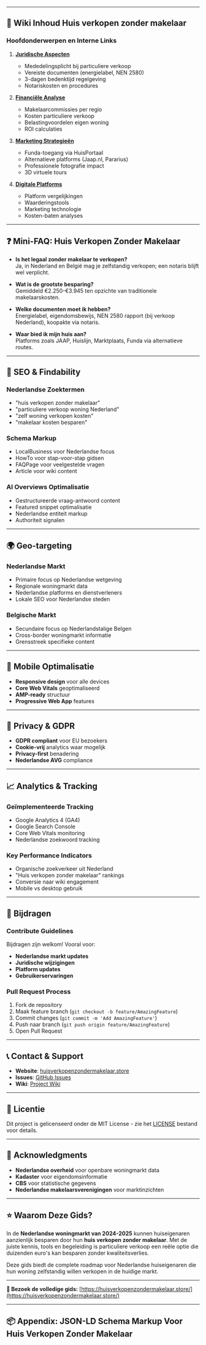 
---

## 📖 Wiki Inhoud Huis verkopen zonder makelaar

### Hoofdonderwerpen en Interne Links

1. [**Juridische Aspecten**](wiki/juridisch.md)
   - Mededelingsplicht bij particuliere verkoop
   - Vereiste documenten (energielabel, NEN 2580)
   - 3-dagen bedenktijd regelgeving
   - Notariskosten en procedures

2. [**Financiële Analyse**](wiki/financien.md)
   - Makelaarcommissies per regio
   - Kosten particuliere verkoop
   - Belastingvoordelen eigen woning
   - ROI calculaties

3. [**Marketing Strategieën**](wiki/marketing.md)
   - Funda-toegang via HuisPortaal
   - Alternatieve platforms (Jaap.nl, Pararius)
   - Professionele fotografie impact
   - 3D virtuele tours

4. [**Digitale Platforms**](wiki/platforms.md)
   - Platform vergelijkingen
   - Waarderingstools
   - Marketing technologie
   - Kosten-baten analyses

---

## ❓ Mini-FAQ: Huis Verkopen Zonder Makelaar

- **Is het legaal zonder makelaar te verkopen?**  
  Ja, in Nederland en België mag je zelfstandig verkopen; een notaris blijft wel verplicht.

- **Wat is de grootste besparing?**  
  Gemiddeld €2.250-€3.945 ten opzichte van traditionele makelaarskosten.

- **Welke documenten moet ik hebben?**  
  Energielabel, eigendomsbewijs, NEN 2580 rapport (bij verkoop Nederland), koopakte via notaris.

- **Waar bied ik mijn huis aan?**  
  Platforms zoals JAAP, Huislijn, Marktplaats, Funda via alternatieve routes.

---

## 🎯 SEO & Findability

### Nederlandse Zoektermen

- "huis verkopen zonder makelaar"
- "particuliere verkoop woning Nederland"
- "zelf woning verkopen kosten"
- "makelaar kosten besparen"

### Schema Markup

- LocalBusiness voor Nederlandse focus
- HowTo voor stap-voor-stap gidsen
- FAQPage voor veelgestelde vragen
- Article voor wiki content

### AI Overviews Optimalisatie

- Gestructureerde vraag-antwoord content
- Featured snippet optimalisatie
- Nederlandse entiteit markup
- Authoriteit signalen

---

## 🌍 Geo-targeting

### Nederlandse Markt

- Primaire focus op Nederlandse wetgeving
- Regionale woningmarkt data
- Nederlandse platforms en dienstverleners
- Lokale SEO voor Nederlandse steden

### Belgische Markt

- Secundaire focus op Nederlandstalige Belgen
- Cross-border woningmarkt informatie
- Grensstreek specifieke content

---

## 📱 Mobile Optimalisatie

- **Responsive design** voor alle devices
- **Core Web Vitals** geoptimaliseerd
- **AMP-ready** structuur
- **Progressive Web App** features

---

## 🔐 Privacy & GDPR

- **GDPR compliant** voor EU bezoekers
- **Cookie-vrij** analytics waar mogelijk
- **Privacy-first** benadering
- **Nederlandse AVG** compliance

---

## 📈 Analytics & Tracking

### Geïmplementeerde Tracking

- Google Analytics 4 (GA4)
- Google Search Console
- Core Web Vitals monitoring
- Nederlandse zoekwoord tracking

### Key Performance Indicators

- Organische zoekverkeer uit Nederland
- "Huis verkopen zonder makelaar" rankings
- Conversie naar wiki engagement
- Mobile vs desktop gebruik

---

## 🤝 Bijdragen

### Contribute Guidelines

Bijdragen zijn welkom! Vooral voor:
- **Nederlandse markt updates**
- **Juridische wijzigingen**
- **Platform updates**
- **Gebruikerservaringen**

### Pull Request Process

1. Fork de repository
2. Maak feature branch (`git checkout -b feature/AmazingFeature`)
3. Commit changes (`git commit -m 'Add AmazingFeature'`)
4. Push naar branch (`git push origin feature/AmazingFeature`)
5. Open Pull Request

---

## 📞 Contact & Support

- **Website**: [huisverkopenzondermakelaar.store](https://huisverkopenzondermakelaar.store/)
- **Issues**: [GitHub Issues](https://github.com/benrgy/huisverkopenzondermakelaarebook.nl/issues)
- **Wiki**: [Project Wiki](https://github.com/benrgy/huisverkopenzondermakelaarebook.nl/wiki)

---

## 📄 Licentie

Dit project is gelicenseerd onder de MIT License - zie het [LICENSE](LICENSE) bestand voor details.

---

## 🙏 Acknowledgments

- **Nederlandse overheid** voor openbare woningmarkt data
- **Kadaster** voor eigendomsinformatie
- **CBS** voor statistische gegevens
- **Nederlandse makelaarsverenigingen** voor marktinzichten

---

## ⭐ Waarom Deze Gids?

In de **Nederlandse woningmarkt van 2024-2025** kunnen huiseigenaren aanzienlijk besparen door hun **huis verkopen zonder makelaar**. Met de juiste kennis, tools en begeleiding is particuliere verkoop een reële optie die duizenden euro's kan besparen zonder kwaliteitsverlies.

Deze gids biedt de complete roadmap voor Nederlandse huiseigenaren die hun woning zelfstandig willen verkopen in de huidige markt.

---

**🔗 Bezoek de volledige gids:** [https://huisverkopenzondermakelaar.store/](https://huisverkopenzondermakelaar.store/)

---

## 📦 Appendix: JSON-LD Schema Markup Voor Huis Verkopen Zonder Makelaar


